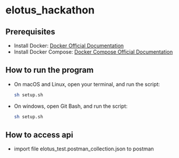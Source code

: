 # elotus_hackathon

## Prerequisites
- Install Docker: [Docker Official Documentation](https://docs.docker.com/get-docker/)
- Install Docker Compose: [Docker Compose Official Documentation](https://docs.docker.com/compose/install/)

## How to run the program
- On macOS and Linux, open your terminal, and run the script:
    ```bash
    sh setup.sh
    ```

- On windows, open Git Bash, and run the script:
    ```bash
    sh setup.sh
    ```

## How to access api
- import file elotus_test.postman_collection.json to postman


